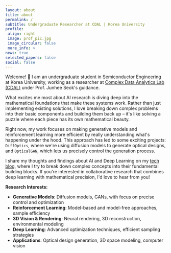 ```yaml
---
layout: about
title: about
permalink: /
subtitle: Undergraduate Researcher at CDAL | Korea University 
profile:
 align: right
 image: prof_pic.jpg
 image_circular: false
 more_info: >
news: true
selected_papers: false
social: false
---
```


Welcome! :wave: I am an undergraduate student in Semiconductor Engineering at Korea University, working as a researcher at [Complex Data Analytics Lab (CDAL)](https://sites.google.com/view/ku-cdal) under Prof. Junhee Seok's guidance.

What excites me most about AI research is diving deep into the mathematical foundations that make these systems work. Rather than just implementing existing solutions, I love breaking down complex problems into their basic components and building them back up – it's like solving a puzzle where each piece has its own mathematical beauty.

Right now, my work focuses on making generative models and reinforcement learning more efficient by really understanding what's happening under the hood. This approach has led to some exciting projects: `DiffOptics`, where we're using diffusion models to generate optical designs, and `OpticalGAN`, which lets us precisely control the generation process.

I share my thoughts and findings about AI and Deep Learning on my [tech blog](https://www.jaewon.work/blog), where I try to break down complex concepts into their fundamental building blocks. If you're interested in collaborative research that combines deep learning with mathematical precision, I'd love to hear from you!

**Research Interests:**
* **Generative Models**: Diffusion models, GANs, with focus on precise control and optimization
* **Reinforcement Learning**: Model-based and model-free approaches, sample efficiency
* **3D Vision & Rendering**: Neural rendering, 3D reconstruction, environmental modeling
* **Deep Learning**: Advanced optimization techniques, efficient sampling strategies
* **Applications**: Optical design generation, 3D space modeling, computer vision
